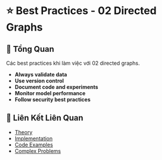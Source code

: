 # ⭐ Best Practices - 02 Directed Graphs

## 🎯 Tổng Quan

Các best practices khi làm việc với 02 directed graphs.

- **Always validate data**
- **Use version control**
- **Document code and experiments**
- **Monitor model performance**
- **Follow security best practices**

## 🔗 Liên Kết Liên Quan

- [Theory](./THEORY_02_directed_graphs.md)
- [Implementation](./IMPLEMENTATION_02_directed_graphs.md)
- [Code Examples](./CODE_EXAMPLES_02_directed_graphs.md)
- [Complex Problems](./COMPLEX_PROBLEMS.md)
